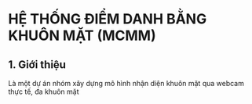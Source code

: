<h1>HỆ THỐNG ĐIỂM DANH BẰNG KHUÔN MẶT (MCMM)</h1>
<h2>1. Giới thiệu</h2>
<p>Là một dự án nhóm xây dựng mô hình nhận diện khuôn mặt qua webcam thực tế, đa khuôn mặt</p>
